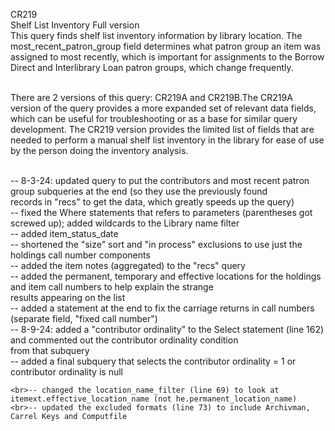 CR219
<br>
Shelf List Inventory Full version
<br>
This query finds shelf list inventory information by library location. 
The most_recent_patron_group field determines what patron group an item 
was assigned to most recently, which is important for assignments to the 
Borrow Direct and Interlibrary Loan patron groups, which change frequently. 

<br>
There are 2 versions of this query: CR219A and CR219B.The CR219A version of the query provides a more 
expanded set of relevant data fields, which can be useful for troubleshooting or as a base for similar query development.
The CR219 version provides the limited list of fields that are needed to perform a manual shelf list inventory 
in the library for ease of use by the person doing the inventory analysis.
<br>

<br>-- 8-3-24: updated query to put the contributors and most recent patron group subqueries at the end (so they use the previously found <br>records in "recs" to get the data, which greatly speeds up the query)
	<br>-- fixed the Where statements that refers to parameters (parentheses got screwed up); added wildcards to the Library name filter
	<br>-- added item_status_date
	<br>-- shortened the "size" sort and "in process" exclusions to use just the holdings call number components
	<br>-- added the item notes (aggregated) to the "recs" query
	<br>-- added the permanent, temporary and effective locations for the holdings and item call numbers to help explain the strange <br>results appearing on the list
	<br>-- added a statement at the end to fix the carriage returns in call numbers (separate field, "fixed call number")
<br>-- 8-9-24: added a "contributor ordinality" to the Select statement (line 162) and commented out the contributor ordinality condition <br>from that subquery 
	<br>-- added a final subquery that selects the contributor ordinality = 1 or contributor ordinality is null

 
	<br>-- changed the location_name_filter (line 69) to look at itemext.effective_location_name (not he.permanent_location_name)
	<br>-- updated the excluded formats (line 73) to include Archivman, Carrel Keys and Computfile
 
